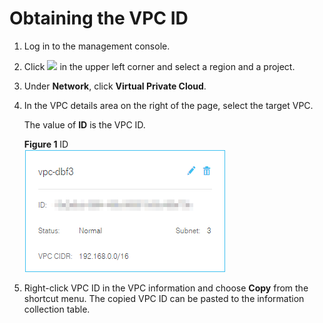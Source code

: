 # Obtaining the VPC ID<a name="EN-US_TOPIC_0037026651"></a>

1.  Log in to the management console.
2.  Click  ![](figures/d00356819-云计算开发部-公有云_iaas-image-f1cac6ef-c4f7-462b-a7f1-85e988937e64.png)  in the upper left corner and select a region and a project.
3.  Under  **Network**, click  **Virtual Private Cloud**.
4.  In the VPC details area on the right of the page, select the target VPC.

    The value of  **ID**  is the VPC ID.

    **Figure  1**  ID<a name="fig38881216142356"></a>  
    ![](figures/id.png "id")

5.  Right-click VPC ID in the VPC information and choose  **Copy**  from the shortcut menu. The copied VPC ID can be pasted to the information collection table.

